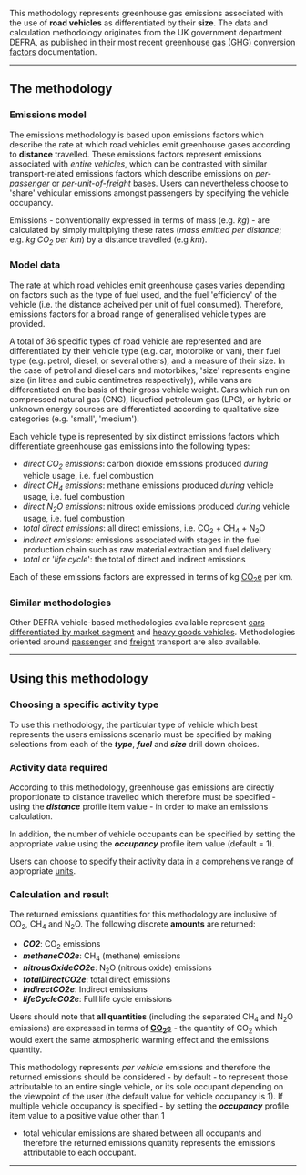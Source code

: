 This methodology represents greenhouse gas emissions associated with the
use of **road vehicles** as differentiated by their **size**. The data
and calculation methodology originates from the UK government department
DEFRA, as published in their most recent [greenhouse gas (GHG)
conversion
factors](http://www.defra.gov.uk/environment/economy/business-efficiency/reporting)
documentation.

-----

## The methodology

### Emissions model

The emissions methodology is based upon emissions factors which describe
the rate at which road vehicles emit greenhouse gases according to
**distance** travelled. These emissions factors represent emissions
associated with *entire vehicles*, which can be contrasted with similar
transport-related emissions factors which describe emissions on
*per-passenger* or *per-unit-of-freight* bases. Users can nevertheless
choose to 'share' vehicular emissions amongst passengers by specifying
the vehicle occupancy.

Emissions - conventionally expressed in terms of mass (e.g. *kg*) - are
calculated by simply multiplying these rates (*mass emitted per
distance*; e.g. *kg CO<sub>2</sub> per km*) by a distance travelled (e.g *km*).

### Model data

The rate at which road vehicles emit greenhouse gases varies depending
on factors such as the type of fuel used, and the fuel 'efficiency' of
the vehicle (i.e. the distance acheived per unit of fuel consumed).
Therefore, emissions factors for a broad range of generalised vehicle
types are provided.

A total of 36 specific types of road vehicle are represented and are
differentiated by their vehicle type (e.g. car, motorbike or van), their
fuel type (e.g. petrol, diesel, or several others), and a measure of
their size. In the case of petrol and diesel cars and motorbikes, 'size'
represents engine size (in litres and cubic centimetres respectively),
while vans are differentiated on the basis of their gross vehicle
weight. Cars which run on compressed natural gas (CNG), liquefied
petroleum gas (LPG), or hybrid or unknown energy sources are
differentiated according to qualitative size categories (e.g. 'small',
'medium').

Each vehicle type is represented by six distinct emissions factors which
differentiate greenhouse gas emissions into the following types:

  - *direct CO<sub>2</sub> emissions*: carbon dioxide emissions produced
    *during* vehicle usage, i.e. fuel combustion
  - *direct CH<sub>4</sub> emissions*: methane emissions produced *during*
    vehicle usage, i.e. fuel combustion
  - *direct N<sub>2</sub>O emissions*: nitrous oxide emissions produced
    *during* vehicle usage, i.e. fuel combustion
  - *total direct emissions*: all direct emissions, i.e. CO<sub>2</sub> +
    CH<sub>4</sub> + N<sub>2</sub>O
  - *indirect emissions*: emissions associated with stages in the fuel
    production chain such as raw material extraction and fuel delivery
  - *total* or '*life cycle*': the total of direct and indirect
    emissions

Each of these emissions factors are expressed in terms of kg
[CO<sub>2</sub>e](Greenhouse_gases_Global_warming_potentials) per km.

### Similar methodologies

Other DEFRA vehicle-based methodologies available represent [cars
differentiated by market
segment](DEFRA_road_transport_methodology_by_vehicle_class) and [heavy
goods vehicles](DEFRA_heavy_goods_vehicle_methodology). Methodologies
oriented around [passenger](DEFRA_passenger_transport_methodology) and
[freight](DEFRA_freight_transport_methodology) transport are also
available.

-----

## Using this methodology

### Choosing a specific activity type

To use this methodology, the particular type of vehicle which best
represents the users emissions scenario must be specified by making
selections from each of the ***type***, ***fuel*** and ***size*** drill
down choices.

### Activity data required

According to this methodology, greenhouse gas emissions are directly
proportionate to distance travelled which therefore must be specified -
using the ***distance*** profile item value - in order to make an
emissions calculation.

In addition, the number of vehicle occupants can be specified by setting
the appropriate value using the ***occupancy*** profile item value
(default = 1).

Users can choose to specify their activity data in a comprehensive range
of appropriate [units](Units).

### Calculation and result

The returned emissions quantities for this methodology are inclusive of
CO<sub>2</sub>, CH<sub>4</sub> and N<sub>2</sub>O. The following discrete **amounts** are
returned:

  - ***CO2***: CO<sub>2</sub> emissions
  - ***methaneCO2e***: CH<sub>4</sub> (methane) emissions
  - ***nitrousOxideCO2e***: N<sub>2</sub>O (nitrous oxide) emissions
  - ***totalDirectCO2e***: total direct emissions
  - ***indirectCO2e***: Indirect emissions
  - ***lifeCycleCO2e***: Full life cycle emissions

Users should note that **all quantities** (including the separated
CH<sub>4</sub> and N<sub>2</sub>O emissions) are expressed in terms of
**[CO<sub>2</sub>e](Greenhouse_gases_Global_warming_potentials)** - the
quantity of CO<sub>2</sub> which would exert the same atmospheric warming
effect and the emissions quantity.

This methodology represents *per vehicle* emissions and therefore the
returned emissions should be considered - by default - to represent
those attributable to an entire single vehicle, or its sole occupant
depending on the viewpoint of the user (the default value for vehicle
occupancy is 1). If multiple vehicle occupancy is specified - by setting
the ***occupancy*** profile item value to a positive value other than 1
- total vehicular emissions are shared between all occupants and
therefore the returned emissions quantity represents the emissions
attributable to each occupant.

-----
